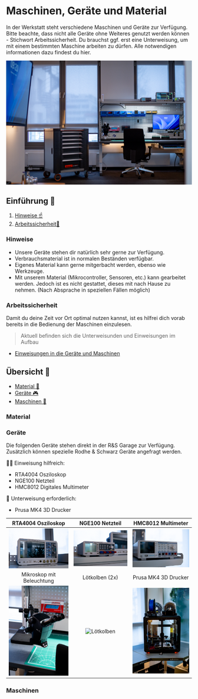# Maschinen, Geräte und Material

In der Werkstatt steht verschiedene Maschinen und Geräte zur Verfügung. Bitte beachte, dass nicht alle Geräte ohne Weiteres genutzt werden können - Stichwort Arbeitssicherheit. Du brauchst ggf. erst eine Unterweisung, um mit einem bestimmten Maschine arbeiten zu dürfen. Alle notwendigen informationen dazu findest du hier.

![Garage](https://github.com/Rohde-Schwarz-Garage/.github/blob/main/ressources/pictures/Garage_04.png?raw=true)

## Einführung 🚀

1. [Hinweise ☝️](#Hinweise)
2. [Arbeitssicherheit🧷](#Arbeitssicherheit)

### Hinweise

- Unsere Geräte stehen dir natürlich sehr gerne zur Verfügung. 
- Verbrauchsmaterial ist in normalen Beständen verfügbar. 
- Eigenes Material kann gerne mitgerbacht werden, ebenso wie Werkzeuge.
- Mit unserem Material (Mikrocontroller, Sensoren, etc.) kann gearbeitet werden. Jedoch ist es nicht gestattet, dieses mit nach Hause zu nehmen. (Nach Absprache in speziellen Fällen möglich)

### Arbeitssicherheit

Damit du deine Zeit vor Ort optimal nutzen kannst, ist es hilfrei dich vorab bereits in die Bedienung der Maschinen einzulesen. 

>Aktuell befinden sich die Unterweisunden und Einweisungen im Aufbau

- [Einweisungen in die Geräte und Maschinen](https://elearning-poc.rohde-schwarz.com/course/index.php?categoryid=9)

## Übersicht 👀

- [Material 🧱](#Material)
- [Geräte 🎮](#Geräte)
- [Maschinen 🥽](#Maschinen)

### Material

### Geräte

Die folgenden Geräte stehen direkt in der R&S Garage zur Verfügung. Zusätzlich können spezielle Rodhe & Schwarz Geräte angefragt werden.

👩‍🏫 Einweisung hilfreich:

- RTA4004 Osziloskop
- NGE100 Netzteil
- HMC8012 Digitales Multimeter

📘 Unterweisung erforderlich:

- Prusa MK4 3D Drucker

| RTA4004 Osziloskop | NGE100 Netzteil | HMC8012 Multimeter |
| :---: | :---: | :---: |
| ![RTA](https://github.com/Rohde-Schwarz-Garage/.github/blob/main/ressources/pictures/Garage_RTA4004_Osziloskop.png?raw=true) | ![NGE](https://github.com/Rohde-Schwarz-Garage/.github/blob/main/ressources/pictures/Garage_NGE100_Netzteil.png?raw=true) | ![HMC8012](https://github.com/Rohde-Schwarz-Garage/.github/blob/main/ressources/pictures/Garage_HMC8012_Digitales_Multimeter.png?raw=true) |
| Mikroskop mit Beleuchtung | Lötkolben (2x) | Prusa MK4 3D Drucker |
| ![Mikroskop](https://github.com/Rohde-Schwarz-Garage/.github/blob/main/ressources/pictures/Garage_Mikroskop.png?raw=true) | ![Lötkolben](https://github.com/Rohde-Schwarz-Garage/.github/blob/main/ressources/pictures/Garage_Lötkolben.png?raw=true) | ![3D Drucker](https://github.com/Rohde-Schwarz-Garage/.github/blob/main/ressources/pictures/Garage_3D_Drucker_01.png?raw=true) |



### Maschinen


